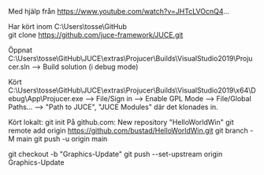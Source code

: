 Med hjälp från https://www.youtube.com/watch?v=JHTcLVOcnQ4...

Har kört inom C:\Users\tosse\GitHub\
git clone https://github.com/juce-framework/JUCE.git

Öppnat
C:\Users\tosse\GitHub\JUCE\extras\Projucer\Builds\VisualStudio2019\Projucer.sln
--> Build solution (i debug mode)

Kört
C:\Users\tosse\GitHub\JUCE\extras\Projucer\Builds\VisualStudio2019\x64\Debug\App\Projucer.exe
--> File/Sign in --> Enable GPL Mode
--> File/Global Paths... --> "Path to JUCE", "JUCE Modules" där det klonades in.

Kört lokalt: 
    git init
På github.com: 
    New repository "HelloWorldWin"
    git remote add origin https://github.com/bustad/HelloWorldWin.git
    git branch -M main
    git push -u origin main

git checkout -b "Graphics-Update"
git push --set-upstream origin Graphics-Update